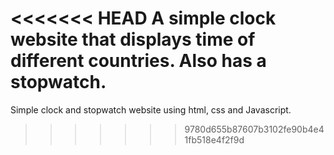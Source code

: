 <<<<<<< HEAD
A simple clock website that displays time of different countries.
Also has a stopwatch.
=======
Simple clock and stopwatch website using html, css and Javascript.
>>>>>>> 9780d655b87607b3102fe90b4e41fb518e4f2f9d
